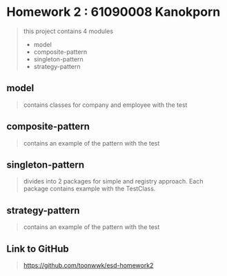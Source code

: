 # Homework 2 : 61090008 Kanokporn
> this project contains 4 modules
> - model
> - composite-pattern
> - singleton-pattern
> - strategy-pattern

## model
> contains classes for company and employee with the test

## composite-pattern
> contains an example of the pattern with the test

## singleton-pattern
> divides into 2 packages for simple and registry approach. Each package contains example with the TestClass.

## strategy-pattern
> contains an example of the pattern with the test

## Link to GitHub
> https://github.com/toonwwk/esd-homework2
